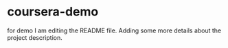 # coursera-demo
for demo
I am editing the README file. Adding some more details about the project description.
